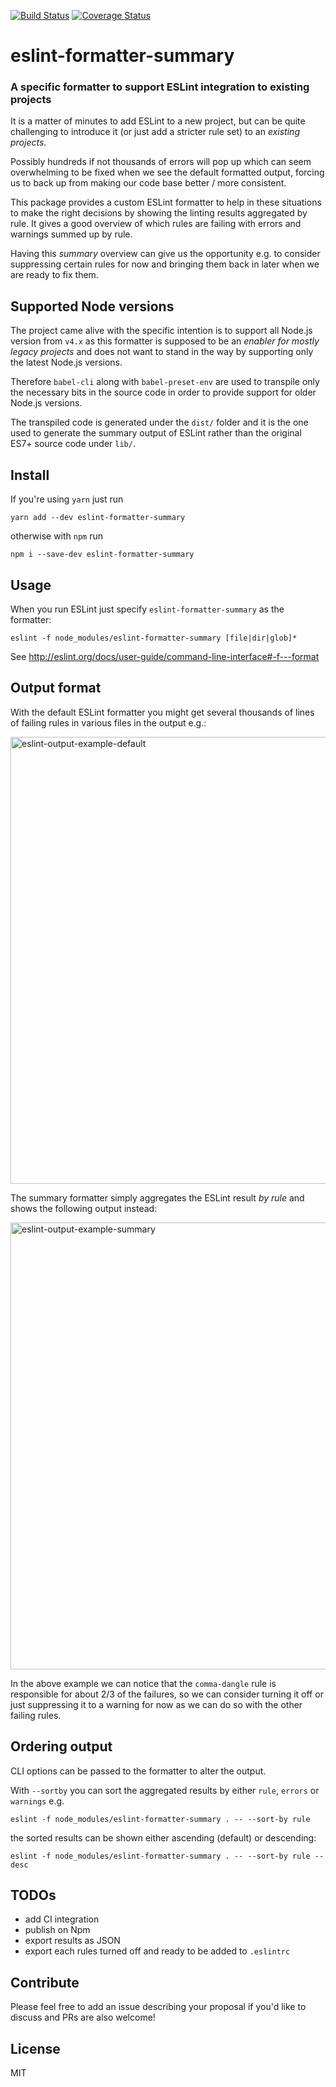 [![Build Status](https://travis-ci.org/mhipszki/eslint-formatter-summary.svg?branch=master)](https://travis-ci.org/mhipszki/eslint-formatter-summary) [![Coverage Status](https://coveralls.io/repos/github/mhipszki/eslint-formatter-summary/badge.svg?branch=master)](https://coveralls.io/github/mhipszki/eslint-formatter-summary?branch=master)

# eslint-formatter-summary

### A specific formatter to support ESLint integration to existing projects

It is a matter of minutes to add ESLint to a new project, but can be quite challenging to introduce it (or just add a stricter rule set) to an _existing projects_.

Possibly hundreds if not thousands of errors will pop up which can seem overwhelming to be fixed when we see the default formatted output, forcing us to back up from making our code base better / more consistent.

This package provides a custom ESLint formatter to help in these situations to make the right decisions by showing the linting results aggregated by rule. It gives a good overview of which rules are failing with errors and warnings summed up by rule.

Having this _summary_ overview can give us the opportunity e.g. to consider suppressing certain rules for now and bringing them back in later when we are ready to fix them.

## Supported Node versions

The project came alive with the specific intention is to support all Node.js version from `v4.x` as this formatter is supposed to be an _enabler for mostly legacy projects_ and does not want to stand in the way by supporting only the latest Node.js versions.

Therefore `babel-cli` along with `babel-preset-env` are used to transpile only the necessary bits in the source code in order to provide support for older Node.js versions.

The transpiled code is generated under the `dist/` folder and it is the one used to generate the summary output of ESLint rather than the original ES7+ source code under `lib/`.

## Install

If you're using `yarn` just run

```
yarn add --dev eslint-formatter-summary
```

otherwise with `npm` run

```
npm i --save-dev eslint-formatter-summary
```

## Usage

When you run ESLint just specify `eslint-formatter-summary` as the formatter:

```
eslint -f node_modules/eslint-formatter-summary [file|dir|glob]*
```

See http://eslint.org/docs/user-guide/command-line-interface#-f---format

## Output format

With the default ESLint formatter you might get several thousands of lines of failing rules in various files in the output e.g.:

<img width="715" alt="eslint-output-example-default" src="https://user-images.githubusercontent.com/220661/28670749-ff50aae6-72d1-11e7-8458-da73ae458cd2.png">

The summary formatter simply aggregates the ESLint result _by rule_ and shows the following output instead:

<img width="715" alt="eslint-output-example-summary" src="https://user-images.githubusercontent.com/220661/28670748-ff4cff36-72d1-11e7-8fc0-b0d6a12c69ea.png">

In the above example we can notice that the `comma-dangle` rule is responsible for about 2/3 of the failures, so we can consider turning it off or just suppressing it to a warning for now as we can do so with the other failing rules.

## Ordering output

CLI options can be passed to the formatter to alter the output.

With `--sortby` you can sort the aggregated results by either `rule`, `errors` or `warnings` e.g.

```
eslint -f node_modules/eslint-formatter-summary . -- --sort-by rule
```

the sorted results can be shown either ascending (default) or descending:

```
eslint -f node_modules/eslint-formatter-summary . -- --sort-by rule --desc
```

## TODOs

- add CI integration
- publish on Npm
- export results as JSON
- export each rules turned off and ready to be added to `.eslintrc`

## Contribute

Please feel free to add an issue describing your proposal if you'd like to discuss and PRs are also welcome!

## License

MIT
